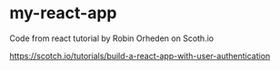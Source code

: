 # my-react-app
Code from react tutorial by Robin Orheden on Scoth.io

https://scotch.io/tutorials/build-a-react-app-with-user-authentication
